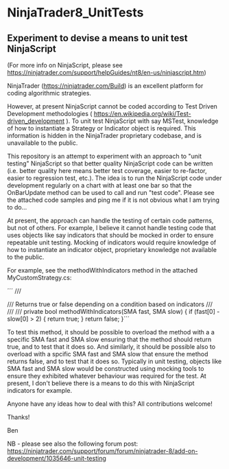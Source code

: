 # NinjaTrader8_UnitTests
## Experiment to devise a means to unit test NinjaScript 
(For more info on NinjaScript, please see https://ninjatrader.com/support/helpGuides/nt8/en-us/ninjascript.htm)

NinjaTrader (https://ninjatrader.com/Build) is an excellent platform for coding algorithmic strategies.

However, at present NinjaScript cannot be coded according to Test Driven Development methodologies ( https://en.wikipedia.org/wiki/Test-driven_development ). To unit test NinjaScript with say MSTest, knowledge of how to instantiate a Strategy or Indicator object is required. This information is hidden in the NinjaTrader proprietary codebase, and is unavailable to the public.

This repository is an attempt to experiment with an approach to "unit testing" NinjaScript so that better quality NinjaScript code can be written (i.e. better quality here means better test coverage, easier to re-factor, easier to regression test, etc.). The idea is to run the NinjaScript code under development regularly on a chart with at least one bar so that the OnBarUpdate method can be used to call and run "test code". Please see the attached code samples and ping me if it is not obvious what I am trying to do...

At present, the approach can handle the testing of certain code patterns, but not of others. For example, I believe it cannot handle testing code that uses objects like say indicators that should be mocked in order to ensure repeatable unit testing. Mocking of indicators 
would require knowledge of how to instantiate an indicator object, proprietary knowledge not available to the public.

For example, see the methodWithIndicators method in the attached MyCustomStrategy.cs:

´´´		/// <summary>
		/// Returns true or false depending on a condition based on indicators
		/// </summary>
		/// <param name="fast"></param>
		/// <returns></returns>
		private bool methodWithIndicators(SMA fast, SMA slow)
		{
			if (fast[0] - slow[0] > 2)
			{
				return true;
			}
			return false;
		}´´´

To test this method, it should be possible to overload the method with a a specific SMA fast and SMA slow ensuring that the method should return true, and to test that it does so. And similarly, it should be possible also to overload with a spcific SMA fast and SMA slow that ensure the method returns false, and to test that it does so. Typically in unit testing, objects like SMA fast and SMA slow would be constructed using mocking tools to ensure they exhibited whatever behaviour was required for the test. At present, I don't believe there is a means to do this with NinjaScript indicators for example.

Anyone have any ideas how to deal with this? All contributions welcome!

Thanks!

Ben

NB - please see also the following forum post: https://ninjatrader.com/support/forum/forum/ninjatrader-8/add-on-development/1035646-unit-testing
